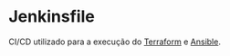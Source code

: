 # Jenkinsfile
CI/CD utilizado para a execução do [Terraform](../ansible-role-nginx) e [Ansible](../terraform-aws-ec2-instance).